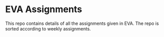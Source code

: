 # EVA Assignments

This repo contains details of all the assignments given in EVA. The repo is sorted according to weekly assignments.

